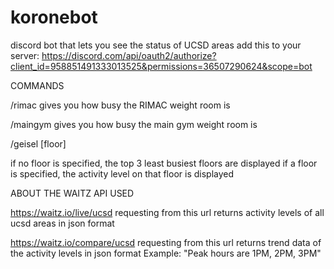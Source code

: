 # koronebot
discord bot that lets you see the status of UCSD areas
add this to your server: https://discord.com/api/oauth2/authorize?client_id=958851491333013525&permissions=36507290624&scope=bot

COMMANDS 

/rimac
gives you how busy the RIMAC weight room is 

/maingym
gives you how busy the main gym weight room is

/geisel [floor]

if no floor is specified, the top 3 least busiest floors are displayed
if a floor is specified, the activity level on that floor is displayed

ABOUT THE WAITZ API USED 

https://waitz.io/live/ucsd
requesting from this url returns activity levels of 
all ucsd areas in json format


https://waitz.io/compare/ucsd
requesting from this url returns trend data of the
activity levels in json format
Example: "Peak hours are 1PM, 2PM, 3PM" 
